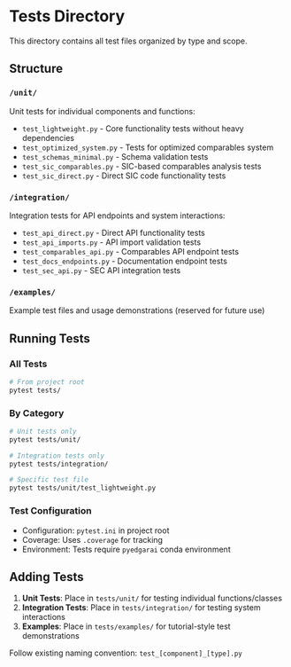 # Tests Directory

This directory contains all test files organized by type and scope.

## Structure

### `/unit/`
Unit tests for individual components and functions:
- `test_lightweight.py` - Core functionality tests without heavy dependencies
- `test_optimized_system.py` - Tests for optimized comparables system
- `test_schemas_minimal.py` - Schema validation tests
- `test_sic_comparables.py` - SIC-based comparables analysis tests
- `test_sic_direct.py` - Direct SIC code functionality tests

### `/integration/`
Integration tests for API endpoints and system interactions:
- `test_api_direct.py` - Direct API functionality tests
- `test_api_imports.py` - API import validation tests  
- `test_comparables_api.py` - Comparables API endpoint tests
- `test_docs_endpoints.py` - Documentation endpoint tests
- `test_sec_api.py` - SEC API integration tests

### `/examples/`
Example test files and usage demonstrations (reserved for future use)

## Running Tests

### All Tests
```bash
# From project root
pytest tests/
```

### By Category
```bash
# Unit tests only
pytest tests/unit/

# Integration tests only  
pytest tests/integration/

# Specific test file
pytest tests/unit/test_lightweight.py
```

### Test Configuration
- Configuration: `pytest.ini` in project root
- Coverage: Uses `.coverage` for tracking
- Environment: Tests require `pyedgarai` conda environment

## Adding Tests

1. **Unit Tests**: Place in `tests/unit/` for testing individual functions/classes
2. **Integration Tests**: Place in `tests/integration/` for testing system interactions
3. **Examples**: Place in `tests/examples/` for tutorial-style test demonstrations

Follow existing naming convention: `test_[component]_[type].py`
